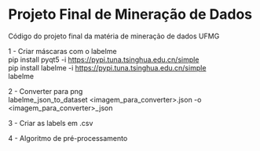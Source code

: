 # Projeto Final de Mineração de Dados
Código do projeto final da matéria de mineração de dados UFMG

1 - Criar máscaras com o labelme</br>
    pip install pyqt5 -i https://pypi.tuna.tsinghua.edu.cn/simple</br>
    pip install labelme -i https://pypi.tuna.tsinghua.edu.cn/simple</br>
    labelme

2 - Converter para png</br> 
    labelme_json_to_dataset <imagem_para_converter>.json -o <imagem_para_converter>_json

3 - Criar as labels em .csv

4 - Algoritmo de pré-processamento
